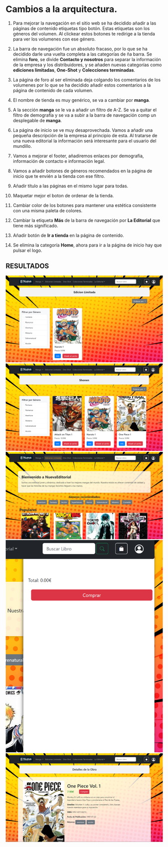 # Cambios a la arquitectura.

1. Para mejorar la navegación en el sitio web se ha decidido añadir a las páginas de contenido etiquetas tipo botón. Estas etiquetas son los géneros del volumen. Al clickear estos botones te redirige a la tienda para ver los volumenes con ese género.

2. La barra de navegación fue un absoluto fracaso, por lo que se ha decidido darle una vuelta completa a las categorías de ña barra.
Se elimina **foro**, se divide **Contacto y nosotros** para separar la información de la empresa y los distribuidores, y se añaden nuevas categorías como **ediciones limitadas**, **One-Shot** y **Colecciones terminadas**.

3. La página de foro al ser eliminada deja colgando los comentarios de los volumenes por lo que se ha decidido añadir estos comentarios a la página de contenido de cada volumen.

4. El nombre de tienda es muy genérico, se va a cambiar por **manga**.

5. A la sección **manga** se le va a añadir un filtro de A-Z. Se va a quitar el filtro de demografía y se va a subir a la barra de navegación comp un desplegable de **manga**.

6. La página de inicio se ve muy desaprovechada. Vamos a añadir una pequeña descripción de la empresa al principio de esta. Al tratarse de una nueva editorial la información será interesante para el usuario del mundillo.

7. Vamos a mejorar el footer, añadiremos enlaces por demografía, información de contacto e información legal.

8. Vamos a añadir botones de géneros recomendados en la página de inicio que te envién a la tienda con ese filtro.

9. Añadir título a las páginas en el mismo lugar para todas.

10. Maquetar mejor el boton de ordenar de la tienda.

11. Cambiar color de los botones para mantener una estética consistente con una misma paleta de colores.

12. Cambiar la etiqueta **Más** de la barra de navegación por **La Editorial** que tiene más significado.

13. Añadir botón de **Ir a tienda** en la página de contenido.

14. Se elimina la categoría **Home**, ahora para ir a la página de inicio hay que pulsar el logo.

## RESULTADOS

![](/imagenes/n1.png)
![](/imagenes/n2.png)
![](/imagenes/n3.png)
![](/imagenes/n4.png)
![](/imagenes/n5.png)
